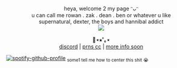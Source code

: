 <div align="center">
heya, welcome 2 my page ᵔᴗᵔ<br/>
u can call me rowan . zak . dean . ben or whatever u like <br/>
supernatural, dexter, the boys and hannibal addict
</div>
<div align="center">
  <img src="https://files.catbox.moe/htqi8l.png">
</div>


<p align="center">
  <b>🎸⋆⭒˚｡⋆</b><br>
  <a href="https://discord.com/users/807377994557554769">discord</a> |
  <a href="https://pronouns.cc/@americasson">prns cc</a> |
  <a href="#">more info soon</a>

[![spotify-github-profile](https://spotify-github-profile.kittinanx.com/api/view?uid=31mc5dbs4bh6qyye5trc4h765lzq&cover_image=true&theme=novatorem&show_offline=false&background_color=121212&interchange=false&bar_color=3a0808&bar_color_cover=false)](https://github.com/kittinan/spotify-github-profile) <sub> some1 tell me how to center this shit :sob: <sub/>
